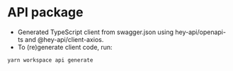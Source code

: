 # API package

- Generated TypeScript client from swagger.json using hey-api/openapi-ts and @hey-api/client-axios.
- To (re)generate client code, run:

```sh
yarn workspace api generate
```
